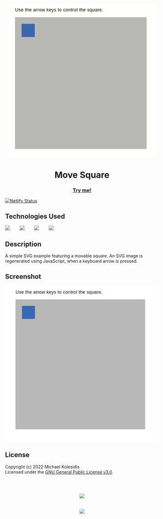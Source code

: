 <div align="center">
  <img src="./move-square.gif" height="500px"/>
</div>

<h1 align="center">Move Square</h1>

<a href="https://move-square.netlify.app/"><h3 align="center">Try me!</h3></a>

[![Netlify Status](https://api.netlify.com/api/v1/badges/4a662837-b4fa-4f29-b96a-4f4ae4262bd0/deploy-status)](https://app.netlify.com/sites/move-square/deploys)


  
## Technologies Used

<a href=""><img src="https://github.com/michaelkolesidis/tech-icons/blob/main/icons/svg/svg-original.svg" height="50px"></a>
&nbsp;&nbsp;&nbsp;&nbsp;&nbsp;&nbsp;
<a href="https://en.wikipedia.org/wiki/JavaScript"><img src="https://github.com/michaelkolesidis/tech-icons/blob/main/icons/javascript/javascript-original.svg" height="50px" /></a>
&nbsp;&nbsp;&nbsp;&nbsp;&nbsp;&nbsp;
<a href="https://en.wikipedia.org/wiki/CSS"><img src="https://github.com/michaelkolesidis/tech-icons/blob/main/icons/css3/css3-plain.svg" height="50px" /></a>
&nbsp;&nbsp;&nbsp;&nbsp;&nbsp;&nbsp;
<img src="https://github.com/michaelkolesidis/tech-icons/blob/main/icons/html5/html5-plain.svg" height="50px" />
&nbsp;&nbsp;&nbsp;&nbsp;&nbsp;&nbsp;


  
## Description

A simple SVG example featuring a movable square. An SVG image is regenerated using JavaScript, when a keyboard arrow is pressed.



## Screenshot

<img src="./screenshot-01.png" />



## License

Copyright (c) 2022 Michael Kolesidis<br>
Licensed under the [GNU General Public License v3.0](https://github.com/michaelkolesidis/webproject-script/blob/main/LICENSE).



[//]: # (Free Software)
<div align="center">
  <br>
  <br>

  <a href="https://github.com/michaelkolesidis/made-with-linux" target="_blank"><img src="https://upload.wikimedia.org/wikipedia/commons/thumb/f/f9/Made_with_Linux.png/240px-Made_with_Linux.png"></a>
</div>
<br>                                                      
<div align="center">
  <a href="https://endsoftwarepatents.org/innovating-without-patents"><img style="height: 90px;" src="https://static.fsf.org/nosvn/esp/logos/innovating-without-patents.svg"></a>
</div>
